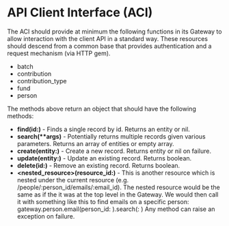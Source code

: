 # API Client Interface (ACI)

The ACI should provide at minimum the following functions in its Gateway to allow interaction with the client API in a standard way. These resources should descend from a common base that provides authentication and a request mechanism (via HTTP gem).
- batch
- contribution
- contribution_type
- fund
- person

The methods above return an object that should have the following methods:
- **find(id:)** - Finds a single record by id. Returns an entity or nil.
- **search(\*\*args)** - Potentially returns multiple records given various parameters. Returns an array of entities or empty array.
- **create(entity:)** - Create a new record. Returns entity or nil on failure.
- **update(entity:)** - Update an existing record. Returns boolean.
- **delete(id:)** - Remove an existing record. Returns boolean.
- **<nested_resource>(resource_id:)** - This is another resource which is nested under the current resource (e.g. /people/:person_id/emails/:email_id). The nested resource would be the same as if the it was at the top level in the Gateway. We would then call it with something like this to find emails on a specific person:
gateway.person.email(person_id: <id>).search(<param>: <param-value>)
Any method can raise an exception on failure.
